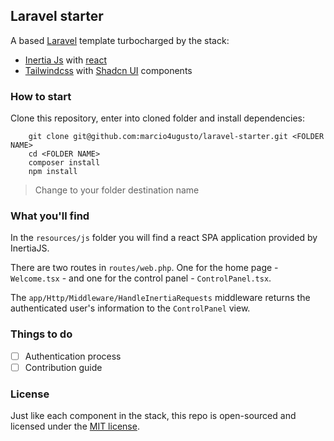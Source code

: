 ## Laravel starter

A based [Laravel](https://laravel.com/) template turbocharged by the stack:

-   [Inertia Js](https://inertiajs.com/) with [react](https://react.dev/)
-   [Tailwindcss](https://tailwindcss.com/) with [Shadcn UI](https://ui.shadcn.com/) components

### How to start

Clone this repository, enter into cloned folder and install dependencies:

```shell
    git clone git@github.com:marcio4ugusto/laravel-starter.git <FOLDER NAME>
    cd <FOLDER NAME>
    composer install
    npm install
```

> Change <FOLDER NAME> to your folder destination name

### What you'll find

In the `resources/js` folder you will find a react SPA application provided by InertiaJS.

There are two routes in `routes/web.php`. One for the home page - `Welcome.tsx` - and one for the control panel - `ControlPanel.tsx`.

The `app/Http/Middleware/HandleInertiaRequests` middleware returns the authenticated user's information to the `ControlPanel` view.

### Things to do

-   [ ] Authentication process
-   [ ] Contribution guide

### License

Just like each component in the stack, this repo is open-sourced and licensed under the [MIT license](https://opensource.org/license/mit/).
